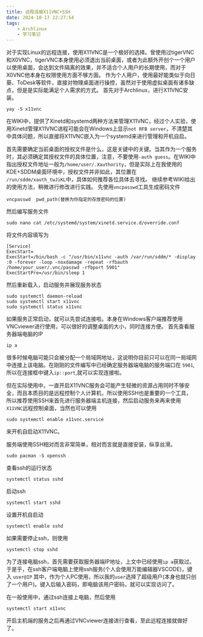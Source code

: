 ```yaml
---
title: 远程连接X11VNC+SSH
date: 2024-10-17 22:27:54
tags:
    - Archlinux
    - 学习笔记
---
```

对于实现Linux的远程连接，使用X11VNC是一个极好的选择。曾使用过tigerVNC和X0VNC，tigerVNC本身使用必须退出当前桌面，或者为此额外开创个一个用户以使用桌面，会达到文件隔离的效果，并不适合个人用户的长期使用，而对于X0VNC他本身在权限使用方面不够方面。
作为个人用户，使用最好能类似于向日葵、ToDesk等软件，直接对物理桌面进行操控，虽然对于使用虚拟桌面有诸多缺点，但是是实际能满足个人需求的方式。
首先对于Archlinux，进行X11VNC安装。
```shell
yay -S x11vnc
```
在WIKI中，提供了Xinetd和systemd两种方法来管理X11VNC，经过个人实验，使用Xinetd管理X11VNC进程可能会在Windows上显示`not RFB server`，不清楚其中具体问题，所以直接将X11VNC嵌入为一个systemd来进行管理和开机自启。

首先需要确定当前桌面的授权文件是什么，这是关键中的关键。当其作为一个服务时，其必须确定其授权文件的具体位置，注意，不要使用`-auth guess`。在WIKI中指出授权文件地址一般为`/home/user/.Xauthority`，但是实际上在我使用的KDE+SDDM桌面环境中，授权文件并非如此，其位置在
`/run/sddm/xauth_twJiKL`中，具体如何推荐各位具体去寻找。
继续参考WIKI给出的使用方法，稍微进行修改进行实践。
先使用`vncpasswd`工具生成密码文件
```shell
vncpasswd  pwd_path(替换为你指定的存放密码的位置)
```
然后编写服务文件
```shell
sudo nano cat /etc/systemd/system/xinetd.service.d/override.conf
```
将文件内容填写为
```shell
[Service]
ExecStart=
ExecStart=/bin/bash -c "/usr/bin/x11vnc -auth /var/run/sddm/* -display :0 -forever -loop -noxdamage -repeat -rfbauth /home/your_user/.vnc/passwd -rfbport 5901"
ExecStartPre=/usr/bin/sleep 1
```
然后重新载入，启动服务并展现服务状态
```shell
sudo systemctl daemon-reload
sudo systemctl start x11vnc
sudo systemctl status x11vnc
```
如果服务正常启动，就可以先尝试连接啦。本身在Windows客户端推荐使用 VNCviewer进行使用，可以很好的调整桌面的大小，同时连接方便。
首先查看服务器端电脑的IP
```shell
ip a
```
很多时候电脑可能只会被分配一个局域网地址，这说明你目前只可以在同一局域网中连接上该电脑。在刚刚的文件编写中已经确定服务器端电脑的服务端口在 `5901`,所以在连接框中键入`ip::port`,就可以实现连接啦。

但在实际使用中，一直开启X11VNC服务会可能产生轻微的资源占用同时不够安全，而且本质目的是远程控制个人计算机，所以使用SSH也是重要的一个工具，所以推荐使用SSH来首先进行服务器端主机连接，然后启动服务来再来使用`X11VNC`远程控制桌面，当然也可以使用
```shell
sudo systemctl enable x11vnc.service
```
来开机自启动X11VNC。

服务端使用SSH相对而言非常简单，相对而言就是直接安装，纵享丝滑。
```shell
sudo pacman -S openssh 
```
查看ssh的运行状态
```shell
systemctl status sshd
```
启动ssh
```shell
systemctl start sshd
```
设置开机自启动
```shell
systemctl enable sshd
```
如果需要停止ssh，则使用
```shell
systemctl stop sshd
```
为了连接电脑ssh，首先需要获取服务器端IP地址，上文中已经使用`ip a`获取过。
于是乎，在ssh客户端电脑上使用ssh服务(个人会使用万能编辑器VSCODE)，键入 `user@IP`
其中，作为个人PC使用，所以我的`user`选择了超级用户(本身也就只创了一个用户)。键入后输入密码，即电脑该用户密码，就可以实现访问了。

在一般使用中，通过ssh连接上电脑，然后使用 
```shell
systemctl start x11vnc
```
开启主机端的服务之后再通过VNCviewer连接进行查看，至此远程连接就做好了。
